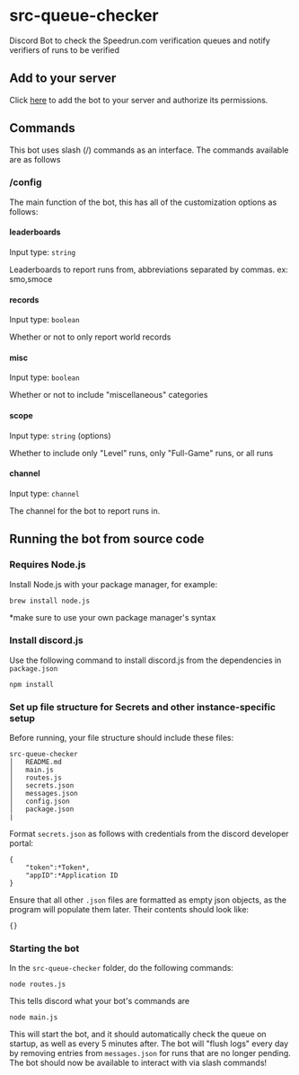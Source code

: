 # src-queue-checker
Discord Bot to check the Speedrun.com verification queues and notify verifiers of runs to be verified

## Add to your server
Click [here](https://discord.com/oauth2/authorize?client_id=1086518188600209509&scope=bot&permissions=0) to add the bot to your server and authorize its permissions. 

## Commands
This bot uses slash (/) commands as an interface. The commands available are as follows
### /config
The main function of the bot, this has all of the customization options as follows:
#### leaderboards
Input type: `string`

Leaderboards to report runs from, abbreviations separated by commas. ex: smo,smoce
#### records
Input type: `boolean`

Whether or not to only report world records
#### misc
Input type: `boolean`

Whether or not to include "miscellaneous" categories
#### scope
Input type: `string` (options)

Whether to include only "Level" runs, only "Full-Game" runs, or all runs
#### channel
Input type: `channel`

The channel for the bot to report runs in.

## Running the bot from source code
### Requires Node.js

Install Node.js with your package manager, for example:

`brew install node.js`

*make sure to use your own package manager's syntax

### Install discord.js
Use the following command to install discord.js from the dependencies in `package.json`
```
npm install
```

### Set up file structure for Secrets and other instance-specific setup
Before running, your file structure should include these files:
```
src-queue-checker
│   README.md
│   main.js
│   routes.js
│   secrets.json
│   messages.json
│   config.json
│   package.json
|
```

Format `secrets.json` as follows with credentials from the discord developer portal:
```
{
    "token":*Token*,
    "appID":*Application ID
}
```


Ensure that all other `.json` files are formatted as empty json objects, as the program will populate them later. Their contents should look like:

```
{}
```

### Starting the bot
In the `src-queue-checker` folder, do the following commands:
```
node routes.js
```
This tells discord what your bot's commands are
```
node main.js
```
This will start the bot, and it should automatically check the queue on startup, as well as every 5 minutes after.
The bot will "flush logs" every day by removing entries from `messages.json` for runs that are no longer pending.
The bot should now be available to interact with via slash commands!